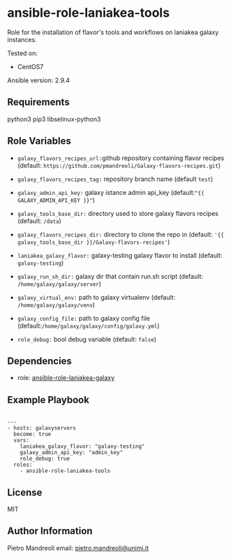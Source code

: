 ansible-role-laniakea-tools
===========================

Role for the installation of flavor's tools and workflows on laniakea galaxy instances.

Tested on:

-  CentOS7

Ansible version: 2.9.4

Requirements
------------

python3 pip3 libselinux-python3

Role Variables
--------------

- ``galaxy_flavors_recipes_url:``github repository containing flavor recipes (default: ``https://github.com/pmandreoli/Galaxy-flavors-recipes.git``)
 
- ``galaxy_flavors_recipes_tag:`` repository branch name (default ``test``)
 
- ``galaxy_admin_api_key:`` galaxy istance admin api_key (default:``"{{ GALAXY_ADMIN_API_KEY }}"``)
 
- ``galaxy_tools_base_dir:`` directory used to store galaxy flavors recipes (default: ``/data``)
 
- ``galaxy_flavors_recipes_dir:``  directory to clone the repo in (default: ``'{{ galaxy_tools_base_dir }}/Galaxy-flavors-recipes'``)
 
- ``laniakea_galaxy_flavor:`` galaxy-testing galaxy flavor to install (default: ``galaxy-testing``)
 
- ``galaxy_run_sh_dir:``  galaxy dir that contain run.sh script (default: ``/home/galaxy/galaxy/server``)
 
- ``galaxy_virtual_env:`` path to galaxy virtualenv (default: ``/home/galaxy/galaxy/venv``)
 
- ``galaxy_config_file:``  path to galaxy config file (default:``/home/galaxy/galaxy/config/galaxy.yml``)
 
- ``role_debug:`` bool debug variable (default: ``false``)


Dependencies
------------

- role: [ansible-role-laniakea-galaxy](https://github.com/Laniakea-elixir-it/ansible-role-laniakea-galaxy)


Example Playbook
----------------

```

--- 
- hosts: galaxyservers
  become: true
  vars:
    laniakea_galaxy_flavor: "galaxy-testing"
    galaxy_admin_api_key: "admin_key"
    role_debug: true
  roles:
    - ansible-role-laniakea-tools
```

License
-------

MIT

Author Information
------------------
Pietro Mandreoli
email: pietro.mandreoli@unimi.it
